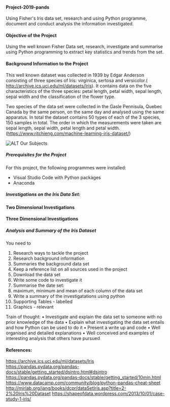 #### Project-2019-pands
Using Fisher's Iris data set, research and using Python programme, document and conduct analysis the information investigated.

#### Objective of the Project
Using the well known Fisher Data set, research, investigate and summarise using Python programming to extract key statistics and trends from the set. 

#### Background Information to the Project
This well known dataset was collected in 1939 by Edgar Anderson consisting of three species of Iris: virginica, sertosa and versicolor.( http://archive.ics.uci.edu/ml/datasets/Iris). It contains data on the five characteristics of the three species: petal length, petal width, sepal length, sepal width and the classification of the flower type. 

Two species of the data set were collected in the Gasle Pennisula, Quebec Canada by the same person, on the same day and analysed using the same apparatus. In total the dataset contains 50 types of each of the 3 species, 150 samples in total. The order in which the measurements were taken are sepal length, sepal width, petal length and petal width.  (https://www.ritchieng.com/machine-learning-iris-dataset/)
 
 ![ALT Our Subjects](https://payatu.com/wp-content/uploads/2018/04/Selection_004.png)

##### Prerequisites for the Project

For this project,  the following programmes were installed: 
 - Visual Studio Code with Python packages
 - Anaconda
 
 ##### Investigations on the Iris Data Set: 
 
 #### Two Dimensional Investigations
 
 
 #### Three Dimensional Investigations
 
 
 
 ##### Analysis and Summary of the Iris Dataset


You need to 
1.	Research ways to tackle the project
2.	Research background information
3.	Summaries the background data set
4.	Keep a reference list on all sources used in the project
5.	Download the data set
6.	Write some code to investigate it
7.	Summarise the date set: 
8.	maximum, minimum and mean of each column of the data set
9.	Write a summary of the investigatations using python
10.	Supporting Tables - labelled
11.	Graphics  - relevant

Train of thought: 
 •	Investigate and explain the data set to someone with no prior knowledge of the data
•	Explain what investigating the data set entails and how Python can be used to do it
•	Present a write up and code
•	Well organised and detailed explanations
•	Well conceived and examples of interesting analysis that others have pursued



#### References: 
https://archive.ics.uci.edu/ml/datasets/Iris
https://pandas.pydata.org/pandas-docs/stable/getting_started/dsintro.html#dsintro
https://pandas.pydata.org/pandas-docs/stable/getting_started/10min.html
https://www.datacamp.com/community/blog/python-pandas-cheat-sheet
http://mirlab.org/jang/books/dcpr/dataSetIris.asp?title=2-2%20Iris%20Dataset
https://shapeofdata.wordpress.com/2013/10/01/case-study-1-iris/
